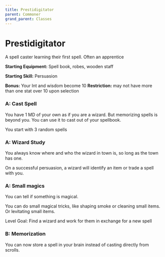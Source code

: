 ```yaml
---
title: Prestidigitator
parent: Commoner
grand_parent: Classes
---
```


# Prestidigitator

A spell caster learning their first spell. Often an apprentice

**Starting Equipment:** Spell book, robes, wooden staff

**Starting Skill:** Persuasion

**Bonus:** Your Int and wisdom become 10
**Restriction:** may not have more than one stat over 10 upon selection

### A: Cast Spell
You have 1 MD of your own as if you are a wizard. But memorizing spells is
beyond you. You can use it to cast out of your spellbook. 

You start with 3 random spells


### A: Wizard Study

You always know where and who the wizard in town is, so long as the town has
one. 

On a successful persuasion, a wizard will identify an item or trade a spell
with you. 

### A: Small magics

You can tell if something is magical. 

You can do small magical tricks, like shaping smoke or cleaning small items. 
Or levitating small items.

Level Goal: Find a wizard and work for them in exchange for a new spell

### B: Memorization
You can now store a spell in your brain instead of casting directly from
scrolls. 
